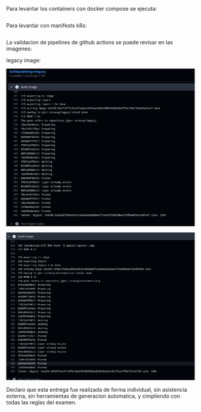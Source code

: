 Para levantar los containers con docker compose se ejecuta:

```sh

```

Para levantar con manifests k8s:
```sh

```


La validacion de pipelines de github actions se puede revisar en las imagenes:

legacy image:

![legacy](legacy.png)

![microservicios](micro.png)


Declaro que esta entrega fue realizada de forma individual, sin asistencia externa, sin herramientas de generacion automatica, y cimpliendo con todas las reglas del examen.
